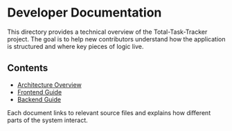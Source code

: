 # Developer Documentation

This directory provides a technical overview of the Total-Task-Tracker project. The goal is to help new contributors understand how the application is structured and where key pieces of logic live.

## Contents

- [Architecture Overview](architecture.md)
- [Frontend Guide](frontend.md)
- [Backend Guide](backend.md)

Each document links to relevant source files and explains how different parts of the system interact.
